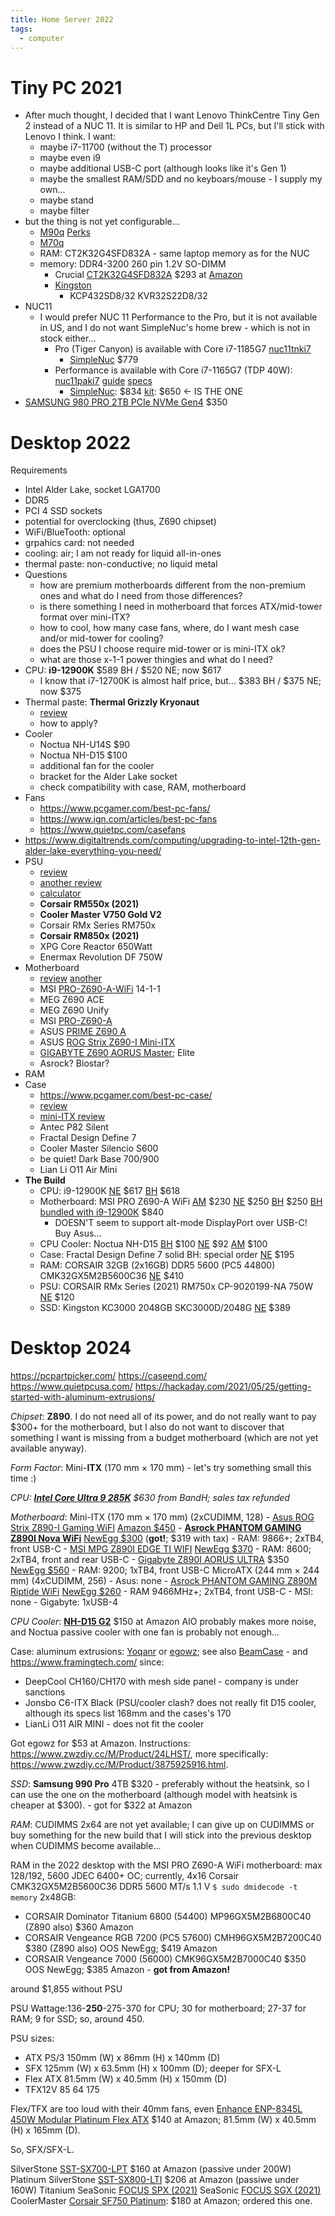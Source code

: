 ```yaml
---
title: Home Server 2022
tags:
  - computer
---
```

# Tiny PC 2021
- After much thought, I decided that I want Lenovo ThinkCentre Tiny Gen 2 instead of a NUC 11. It is similar to HP and Dell 1L PCs, but I'll stick with Lenovo I think. I want:
  - maybe i7-11700 (without the T) processor
  - maybe even i9
  - maybe additional USB-C port (although looks like it's Gen 1)
  - maybe the smallest RAM/SDD and no keyboars/mouse - I supply my own...
  - maybe stand
  - maybe filter
- but the thing is not yet configurable...
  - [M90q](https://www.lenovo.com/us/en/p/desktops/thinkcentre/m-series-tiny/thinkcentre-m90q-gen-2/11tc1mt9qg2) [Perks](https://www.lenovo.com/us/members/en/p/desktops/thinkcentre/m-series-tiny/thinkcentre-m90q-gen-2/11tc1mt9qg2?groupId=epp_cocacola)
  - [M70q](https://www.lenovo.com/us/en/p/desktops/thinkcentre/m-series-tiny/thinkcentre-m70q-gen-2/wmd00000453)
  - RAM: CT2K32G4SFD832A  - same laptop memory as for the NUC
  - memory: DDR4-3200 260 pin 1.2V SO-DIMM
    - Crucial [CT2K32G4SFD832A](https://www.crucial.com/memory/ddr4/ct2k32g4sfd832a/ct20851133)   $293 at [Amazon](https://www.amazon.com/Crucial-Single-SODIMM-260-Pin-Memory/dp/B07ZLCVKPV/ref=asc_df_B07ZLC7VNH/?tag=hyprod-20&linkCode=df0&hvadid=459728334703&hvpos=&hvnetw=g&hvrand=18152813235740296959&hvpone=&hvptwo=&hvqmt=&hvdev=c&hvdvcmdl=&hvlocint=&hvlocphy=9002082&hvtargid=pla-902017067969&th=1)
    - [Kingston](https://www.kingston.com/unitedstates/us/memory/search?model=101029&devicetype=21&mfr=INT&line=Next%20Unit%20of%20Computing%20(NUC))
      - KCP432SD8/32 KVR32S22D8/32
- NUC11
  - I would prefer NUC 11 Performance to the Pro, but it is not available in US, and I do not want SimpleNuc's home brew - which is not in stock either...
    - Pro (Tiger Canyon) is available with Core i7-1185G7 [nuc11tnki7](https://ark.intel.com/content/www/us/en/ark/products/205599/intel-nuc-11-pro-kit-nuc11tnki7.html)
      - [SimpleNuc](https://simplynuc.com/11tnhi7-full/) $779
    - Performance is available with Core i7-1165G7 (TDP 40W): [nuc11paki7](https://www.intel.com/content/www/us/en/products/sku/205029/intel-nuc-11-performance-kit-nuc11paki7/specifications.html)  [guide](https://www.intel.com/content/dam/support/us/en/documents/intel-nuc/NUC11PAK_Kit_UserGuide.pdf)  [specs](https://www.intel.com/content/dam/support/us/en/documents/intel-nuc/NUC11PA_TechProdSpec.pdf)
      - [SimpleNuc](https://simplynuc.com/11paki7-full/): $834  [kit](https://simplynuc.com/11paki7-shop/): $650   <- IS THE ONE
- [SAMSUNG 980 PRO 2TB PCIe NVMe Gen4](https://www.amazon.com/dp/B08RK2SR23/?coliid=I2ICH6OU5OLXCB&colid=3SQX39LLHO27E&psc=1&ref_=lv_ov_lig_dp_it) $350
# Desktop 2022
Requirements
  - Intel Alder Lake, socket LGA1700
  - DDR5
  - PCI 4 SSD sockets
  - potential for overclocking (thus, Z690 chipset)
  - WiFi/BlueTooth: optional
  - grpahics card: not needed
  - cooling: air; I am not ready for liquid all-in-ones
  - thermal paste: non-conductive; no liquid metal
- Questions
  - how are premium motherboards different from the non-premium ones and what do I need from those differences?
  - is there something I need in motherboard that forces ATX/mid-tower format over mini-ITX?
  - how to cool, how many case fans, where, do I want mesh case and/or mid-tower for cooling?
  - does the PSU I choose require mid-tower or is mini-ITX ok?
  - what are those x-1-1 power thingies and what do I need?
- CPU: **i9-12900K**    $589 BH / $520 NE; now $617
  - I know that i7-12700K is almost half price, but...     $383 BH / $375 NE; now $375
- Thermal paste: **Thermal Grizzly Kryonaut**
  - [review](https://www.tomshardware.com/best-picks/best-thermal-paste)
  - how to apply?
- Cooler
  - Noctua NH-U14S  $90
  - Noctua NH-D15    $100
  - additional fan for the cooler
  - bracket for the Alder Lake socket
  - check compatibility with case, RAM, motherboard
- Fans
  - https://www.pcgamer.com/best-pc-fans/
  - https://www.ign.com/articles/best-pc-fans
  - https://www.quietpc.com/casefans
- https://www.digitaltrends.com/computing/upgrading-to-intel-12th-gen-alder-lake-everything-you-need/
- PSU
  - [review](https://www.tomshardware.com/reviews/best-psus,4229.html)
  - [another review](https://www.digitaltrends.com/computing/best-pc-power-supply/)
  - [calculator](https://www.newegg.com/tools/power-supply-calculator/)
  - **Corsair RM550x (2021)**
  - **Cooler Master V750 Gold V2**
  - Corsair RMx Series RM750x
  - **Corsair RM850x (2021)**
  - XPG Core Reactor 650Watt
  - Enermax Revolution DF 750W
- Motherboard
  - [review](https://www.tomshardware.com/reviews/best-motherboards,3984.html) [another](https://www.anandtech.com/show/16970/the-intel-z690-motherboard-overview-over-50-new-models-with-ddr5-support/)
  - MSI [PRO-Z690-A-WiFi](https://www.msi.com/Motherboard/PRO-Z690-A-WIFI) 14-1-1
  - MEG Z690 ACE
  - MEG Z690 Unify
  - MSI [PRO-Z690-A](https://www.newegg.com/p/N82E16813144504?Item=13-144-504)
  - ASUS [PRIME Z690 A](https://www.asus.com/Motherboards-Components/Motherboards/PRIME/PRIME-Z690-A/)
  - ASUS [ROG Strix Z690-I Mini-ITX](https://www.amazon.com/dp/B09JRW7FFK?tag=bgfg-wepc-us-20)
  - [GIGABYTE Z690 AORUS Master](https://www.amazon.com/dp/B09J64TBJG?tag=bgfg-wepc-us-20); Elite
  - Asrock? Biostar?
- RAM
- Case
  - https://www.pcgamer.com/best-pc-case/
  - [review](https://www.tomshardware.com/reviews/best-pc-cases,4183.html)
  - [mini-ITX review](https://www.tomshardware.com/best-picks/best-mini-itx-pc-cases)
  - Antec P82 Silent
  - Fractal Design Define 7
  - Cooler Master Silencio S600
  - be quiet! Dark Base 700/900
  - Lian Li O11 Air Mini
- **The Build**
  - CPU: i9-12900K  [NE](https://www.newegg.com/intel-core-i9-12900k-core-i9-12th-gen/p/N82E16819118339?item=N82E16819118339&nm_mc=knc-googleadwords&cm_mmc=knc-googleadwords-_-processors%20-%20desktops-_-intel-_-19118339&source=region) $617  [BH](https://www.bhphotovideo.com/c/product/1663644-REG/intel_bx8071512900k_core_i9_12900k_8_core_lga.html) $618
  - Motherboard: MSI PRO Z690-A WiFi [AM](https://www.amazon.com/MSI-Z690-ProSeries-Motherboard-Socket/dp/B09KKYS967/ref=sr_1_4?crid=PXR4C7MJDMMA&keywords=MSI+PRO+Z690-A+WiFi&qid=1643584350&sprefix=msi+pro+z690-a+wifi%2Caps%2C71&sr=8-4) $230  [NE](https://www.newegg.com/p/N82E16813144503) $250  [BH](https://www.bhphotovideo.com/c/product/1668942-REG/msi_pro_z690_a_wifi_lga.html) $250  [BH bundled with i9-12900K](https://www.bhphotovideo.com/c/product/1675862-REG/intel_core_i9_12900k_3_2_ghz.html/overview) $840
    - DOESN'T seem to support alt-mode DisplayPort over USB-C! Buy Asus...
  - CPU Cooler: Noctua NH-D15 [BH](https://www.bhphotovideo.com/c/product/1557428-REG/noctua_153767_nh_d15_cpu_cooler.html) $100 [NE](https://www.newegg.com/noctua-nh-d15/p/N82E16835608045?Description=Noctua%20NH-D15&cm_re=Noctua_NH-D15-_-35-608-045-_-Product&quicklink=true) $92  [AM](https://www.amazon.com/Noctua-NH-D15-heatpipe-NF-A15-140mm/dp/B00L7UZMAK/ref=sr_1_4?crid=2TK09A2OXQCD1&keywords=Noctua+NH-D15&qid=1643597819&sprefix=noctua%2520nh-d15%2Caps%2C40&sr=8-4) $100
  - Case: Fractal Design Define 7 solid  BH: special order  [NE](https://www.newegg.com/black-fractal-design-define-7-atx-mid-tower/p/N82E16811352109) $195
  - RAM: CORSAIR 32GB (2x16GB) DDR5 5600 (PC5 44800) CMK32GX5M2B5600C36 [NE](https://www.newegg.com/corsair-32gb-288-pin-ddr5-sdram/p/N82E16820236828?quicklink=true) $410
  - PSU: CORSAIR RMx Series (2021) RM750x CP-9020199-NA 750W [NE](https://www.newegg.com/corsair-rmx-series-rm750x-cp-9020199-na-750w/p/N82E16817139271) $120
  - SSD: Kingston KC3000 2048GB SKC3000D/2048G  [NE](https://www.newegg.com/kingston-2048gb-kc3000/p/N82E16820242660) $389
# Desktop 2024
https://pcpartpicker.com/
https://caseend.com/
https://www.quietpcusa.com/
https://hackaday.com/2021/05/25/getting-started-with-aluminum-extrusions/

*Chipset*: **Z890**. I do not need all of its power, and do not really want to pay $300+ for the motherboard, but I also do not want to discover that something I want is missing from a budget motherboard (which are not yet available anyway).

*Form Factor*: Mini-**ITX** (170 mm × 170 mm) - let's try something small this time :)

*CPU: [**Intel Core Ultra 9 285K**](https://www.intel.com/content/www/us/en/products/sku/241060/intel-core-ultra-9-processor-285k-36m-cache-up-to-5-70-ghz/specifications.html)  $630 from BandH; sales tax refunded*

*Motherboard*:
	Mini-ITX (170 mm × 170 mm) (2xCUDIMM, 128)
	- [Asus ROG Strix Z890-I Gaming WiFI](https://rog.asus.com/motherboards/rog-strix/rog-strix-z890-i-gaming-wifi/)  [Amazon $450](https://www.amazon.com/ASUS-STRIX-Z890-I-GAMING-WIFI/dp/B0DGWTXD4L)
	- [**Asrock PHANTOM GAMING Z890I Nova WiFi**](https://pg.asrock.com/mb/Intel/Z890I%20Nova%20WiFi/index.asp) [NewEgg $300](https://www.newegg.com/p/N82E16813162182) (**got!**; $319 with tax)
		- RAM: 9866+; 2xTB4, front USB-C
	- [MSI MPG Z890I EDGE TI WIFI](https://www.msi.com/Motherboard/MPG-Z890I-EDGE-TI-WIFI)  [NewEgg $370](https://www.newegg.com/p/N82E16813144677?)
		- RAM: 8600; 2xTB4, front and rear USB-C
	- [Gigabyte Z890I AORUS ULTRA](https://www.gigabyte.com/Motherboard/Z890I-AORUS-ULTRA#kf)  $350 [NewEgg $560](https://www.newegg.com/p/N82E16813145534)
		- RAM: 9200; 1xTB4, front USB-C
	MicroATX (244 mm × 244 mm) (4xCUDIMM, 256)
		- Asus: none
		- [Asrock PHANTOM GAMING Z890M Riptide WiFi](https://pg.asrock.com/mb/Intel/Z890M%20Riptide%20WiFi/index.asp)  [NewEgg $260](https://www.newegg.com/p/N82E16813162181)
			- RAM 9466MHz+; 2xTB4, front USB-C
		- MSI: none
		- Gigabyte: 1xUSB-4

*CPU Cooler*: [**NH-D15 G2**](https://noctua.at/en/nh-d15-g2) $150 at Amazon
	AIO probably makes more noise, and Noctua passive cooler with one fan is probably not enough...

Case: aluminum extrusions: [Yoqanr](https://www.amazon.com/dp/B097RXPSY8) or [egowz](https://www.amazon.com/dp/B0CW5LFF5P/); see also [BeamCase](https://www.printables.com/model/740517-beamcase-sff-modular-itx-case) - and https://www.framingtech.com/ since:
- DeepCool CH160/CH170 with mesh side panel - company is under sanctions
- Jonsbo C6-ITX Black (PSU/cooler clash? does not really fit D15 cooler, although its specs list 168mm and the cases's 170
- LianLi O11 AIR MINI - does not fit the cooler

Got egowz for $53 at Amazon. Instructions: https://www.zwzdiy.cc/M/Product/24LHST/, more specifically: https://www.zwzdiy.cc/M/Product/3875925916.html.

*SSD*: **Samsung 990 Pro** 4TB $320 - preferably without the heatsink, so I can use the one on the motherboard (although model with heatsink is cheaper at $300). - got for $322 at Amazon

*RAM*: CUDIMMS 2x64 are not yet available; I can give up on CUDIMMS or buy something for the new build that I will stick into the previous desktop when CUDIMMS become available... 

RAM in the 2022 desktop with the MSI PRO Z690-A WiFi motherboard: max 128/192, 5600 JDEC 6400+ OC; currently, 4x16 Corsair CMK32GX5M2B5600C36 DDR5 5600 MT/s 1.1 V `$ sudo dmidecode -t memory`
2x48GB:
- CORSAIR Dominator Titanium  6800 (54400) MP96GX5M2B6800C40 (Z890 also) $360 Amazon
- CORSAIR Vengeance RGB 7200 (PC5 57600) CMH96GX5M2B7200C40 $380 (Z890 also) OOS NewEgg; $419 Amazon
- CORSAIR Vengeance 7000 (56000) CMK96GX5M2B7000C40 $350 OOS NewEgg; $385 Amazon - **got from Amazon!**

around $1,855 without PSU

PSU Wattage:136-**250**-275-370 for CPU; 30 for motherboard; 27-37 for RAM; 9 for SSD; so, around 450.

PSU sizes:
- ATX PS/3 150mm (W) x 86mm (H) x 140mm (D)
- SFX 125mm (W) x 63.5mm (H) x 100mm (D); deeper for SFX-L
- Flex ATX 81.5mm (W) x 40.5mm (H) x 150mm (D)
- TFX12V 85 64 175

Flex/TFX are too loud with their 40mm fans, even [Enhance ENP-8345L 450W Modular Platinum Flex ATX](https://www.amazon.com/Enhance-ENP-8345L-Modular-Platinum-Warranty/dp/B0D7W5FYX6) $140 at Amazon; 81.5mm (W) x 40.5mm (H) x 165mm (D).

So, SFX/SFX-L.

SilverStone [SST-SX700-LPT](https://www.amazon.com/dp/B01G26SMTQ?ref=emc_s_m_5_i_atc) $160 at Amazon (passive under 200W) Platinum
SilverStone [SST-SX800-LTI](https://www.amazon.com/dp/B0919Z8VVC?ref=emc_s_m_5_i_atc) $206 at Amazon (passiwe under 160W) Titanium
SeaSonic [FOCUS SPX (2021)](https://seasonic.com/focus-spx-2021/)
SeaSonic [FOCUS SGX (2021)](https://seasonic.com/focus-sgx-2021/)
CoolerMaster
[Corsair SF750 Platinum](https://www.amazon.com/dp/B0D45QCZHX): $180 at Amazon; ordered this one.